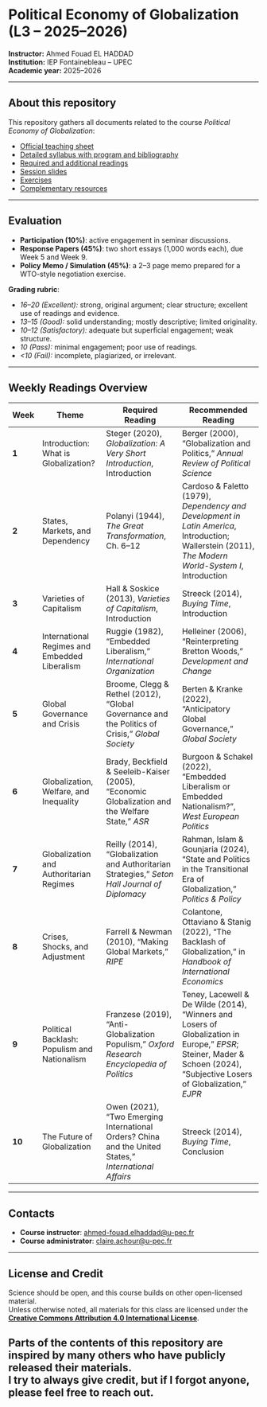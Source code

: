 # Political Economy of Globalization (L3 – 2025–2026)

**Instructor:** Ahmed Fouad EL HADDAD  
**Institution:** IEP Fontainebleau – UPEC  
**Academic year:** 2025–2026  

---


## About this repository

This repository gathers all documents related to the course *Political Economy of Globalization*:

- [Official teaching sheet](https://github.com/afehaddad/political-economy-of-globalization-2025-2026/blob/main/administratif/fiche-enseignement.md)  
- [Detailed syllabus with program and bibliography](https://github.com/afehaddad/political-economy-of-globalization-2025-2026/tree/main/syllabus)  
- [Required and additional readings](https://github.com/afehaddad/political-economy-of-globalization-2025-2026/tree/main/lectures)  
- [Session slides](https://github.com/afehaddad/political-economy-of-globalization-2025-2026/tree/main/slides)  
- [Exercises](https://github.com/afehaddad/political-economy-of-globalization-2025-2026/tree/main/exercices)  
- [Complementary resources](https://github.com/afehaddad/political-economy-of-globalization-2025-2026/tree/main/ressources)  

---

## Evaluation

- **Participation (10%)**: active engagement in seminar discussions.  
- **Response Papers (45%)**: two short essays (1,000 words each), due Week 5 and Week 9.  
- **Policy Memo / Simulation (45%)**: a 2–3 page memo prepared for a WTO-style negotiation exercise.  

**Grading rubric**:  
- *16–20 (Excellent):* strong, original argument; clear structure; excellent use of readings and evidence.  
- *13–15 (Good):* solid understanding; mostly descriptive; limited originality.  
- *10–12 (Satisfactory):* adequate but superficial engagement; weak structure.  
- *10 (Pass):* minimal engagement; poor use of readings.  
- *<10 (Fail):* incomplete, plagiarized, or irrelevant.  

---

## Weekly Readings Overview

| Week | Theme | Required Reading | Recommended Reading |
|------|-------|-----------------|---------------------|
| **1** | Introduction: What is Globalization? | Steger (2020), *Globalization: A Very Short Introduction*, Introduction | Berger (2000), “Globalization and Politics,” *Annual Review of Political Science* |
| **2** | States, Markets, and Dependency | Polanyi (1944), *The Great Transformation*, Ch. 6–12 | Cardoso & Faletto (1979), *Dependency and Development in Latin America*, Introduction; Wallerstein (2011), *The Modern World-System I*, Introduction |
| **3** | Varieties of Capitalism | Hall & Soskice (2013), *Varieties of Capitalism*, Introduction | Streeck (2014), *Buying Time*, Introduction |
| **4** | International Regimes and Embedded Liberalism | Ruggie (1982), “Embedded Liberalism,” *International Organization* | Helleiner (2006), “Reinterpreting Bretton Woods,” *Development and Change* |
| **5** | Global Governance and Crisis | Broome, Clegg & Rethel (2012), “Global Governance and the Politics of Crisis,” *Global Society* | Berten & Kranke (2022), “Anticipatory Global Governance,” *Global Society* |
| **6** | Globalization, Welfare, and Inequality | Brady, Beckfield & Seeleib-Kaiser (2005), “Economic Globalization and the Welfare State,” *ASR* | Burgoon & Schakel (2022), “Embedded Liberalism or Embedded Nationalism?”, *West European Politics* |
| **7** | Globalization and Authoritarian Regimes | Reilly (2014), “Globalization and Authoritarian Strategies,” *Seton Hall Journal of Diplomacy* | Rahman, Islam & Gounjaria (2024), “State and Politics in the Transitional Era of Globalization,” *Politics & Policy* |
| **8** | Crises, Shocks, and Adjustment | Farrell & Newman (2010), “Making Global Markets,” *RIPE* | Colantone, Ottaviano & Stanig (2022), “The Backlash of Globalization,” in *Handbook of International Economics* |
| **9** | Political Backlash: Populism and Nationalism | Franzese (2019), “Anti-Globalization Populism,” *Oxford Research Encyclopedia of Politics* | Teney, Lacewell & De Wilde (2014), “Winners and Losers of Globalization in Europe,” *EPSR*; Steiner, Mader & Schoen (2024), “Subjective Losers of Globalization,” *EJPR* |
| **10** | The Future of Globalization | Owen (2021), “Two Emerging International Orders? China and the United States,” *International Affairs* | Streeck (2014), *Buying Time*, Conclusion |

---

## Contacts

- **Course instructor**: [ahmed-fouad.elhaddad@u-pec.fr](mailto:ahmed-fouad.elhaddad@u-pec.fr)  
- **Course administrator**: [claire.achour@u-pec.fr](mailto:claire.achour@u-pec.fr)  

---

## License and Credit

Science should be open, and this course builds on other open-licensed material.  
Unless otherwise noted, all materials for this class are licensed under the   **[Creative Commons Attribution 4.0 International License](https://creativecommons.org/licenses/by/4.0/)**.  

Parts of the contents of this repository are inspired by many others who have publicly released their materials.  
I try to always give credit, but if I forgot anyone, please feel free to reach out.  
---
